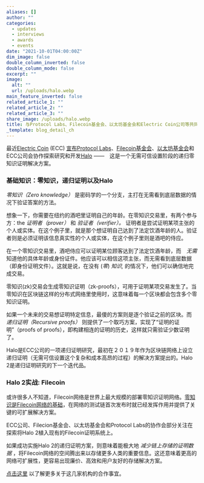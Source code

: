 ```yaml
---
aliases: []
author: ""
categories:
  - updates
  - interviews
  - awards
  - events
date: "2021-10-01T04:00:00Z"
dim_image: false
double_column_inverted: false
double_column_mode: false
excerpt: ""
image:
  alt: ""
  url: /uploads/halo.webp
main_feature_inverted: false
related_article_1: ""
related_article_2: ""
related_article_3: ""
share_image: /uploads/halo.webp
title: 与Protocol Labs、Filecoin基金会、以太坊基金会和Electric Coin公司等共同复兴Halo 2
_template: blog_detail_ch
---
```


最近[Electric Coin](https://electriccoin.co/ "Electric Coin Co.") (ECC) [宣布](https://electriccoin.co/blog/ethereum-zcash-filecoin-collab/)[Protocol Labs](https://protocol.ai "Protocol Labs")、[Filecoin基金会](https://fil.org/ "Filecoin Foundation")、[以太坊基金会](https://ethereum.org/en/foundation/ "Ethereum Foundation")和ECC公司会协作探索研究和开发[Halo](https://electriccoin.co/blog/halo-recursive-proof-composition-without-a-trusted-setup/) ——　这是一个无需可信设置阶段的递归零知识证明解决方案。

### 基础知识：零知识，递归证明以及Halo

_零知识（Zero knowledge）_ 是密码学的一个分支，主打在无需看到底层数据的情况下验证答案的方法。

想象一下，你需要在纽约的酒吧里证明自己的年龄。在零知识交易里，有两个参与方：the _证明者（prover）_ 和 _验证者（verifier）。_ 证明者是尝试证明某项主张的个人或实体。在这个例子里，就是那个想证明自己达到了法定饮酒年龄的人。验证者则是必须证明该信息真实性的个人或实体，在这个例子里则是酒吧的侍应。

在一个零知识交易里，酒吧侍应可以证明某位顾客达到了法定饮酒年龄，而　_无需_ 知道他的具体年龄或身份证件。他应该可以相信这项主张，而无需看到底层数据（即身份证明文件）。这就是说，在没有 (_零_) _知识,_ 的情况下，他们可以确信地完成交易。

零知识(zk)交易会生成零知识证明（zk-proofs），可用于证明某项交易发生了。当零知识在区块链这样的分布式网络里使用时，这意味着每一个区块都会包含多个零知识证明。

如果一个未来的交易想证明特定信息，最傻的方案则是逐个验证之前的区块。而 _递归证明（Recursive proofs）_ 则提供了一个取巧方案，实现了“证明的证明”（proofs of proofs），即构建相连的证明的历史，这样就只需验证少数证明了。

Halo是ECC公司的一项递归证明研究，最初在２０１９年作为区块链网络上设立递归证明（无需可信设置这个复杂和成本高昂的过程）的解决方案提出的。Halo 2是递归证明研究的下一个迭代品。

### Halo 2实战: Filecoin

或许很多人不知道，Filecoin网络是世界上最大规模的部署零知识证明网络。[零知识是Filecoin网络的基础](https://filecoin.io/blog/posts/zero-knowledge-and-the-filecoin-network/)，在网络的测试链首次发布时就已经发挥作用并提供了关键的可扩展解决方案。

ECC公司、Filecion基金会、以太坊基金会和Protocol Labs的协作会部分关注在探索将Halo 2植入现有的Filecoin证明系统上。

如果成功实施Halo 2的递归证明方案，则意味着能极大地 _减少链上存储的证明数据_ ，将Filecoin网络的空间腾出来以存储更多人类的重要信息。这还意味着更高的网络可扩展性，更容易出现廉价、高效和用户友好的存储解决方案。

[点击这里](https://electriccoin.co/blog/ethereum-zcash-filecoin-collab/) 以了解更多关于这几家机构的合作事宜。
